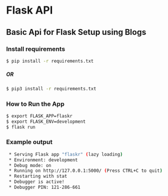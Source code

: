 # Flask API
## Basic Api for Flask Setup using Blogs

### Install requirements
```bash
$ pip install -r requirements.txt
```
##### OR
```bash
$ pip3 install -r requirements.txt
```
### How to Run the App

```bash
$ export FLASK_APP=flaskr
$ export FLASK_ENV=development
$ flask run
```

### Example output

```bash
 * Serving Flask app "flaskr" (lazy loading)
 * Environment: development
 * Debug mode: on
 * Running on http://127.0.0.1:5000/ (Press CTRL+C to quit)
 * Restarting with stat
 * Debugger is active!
 * Debugger PIN: 121-286-661
```